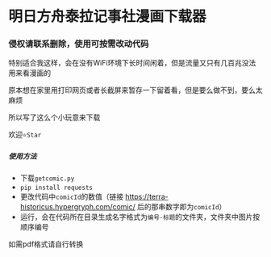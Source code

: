 # 明日方舟泰拉记事社漫画下载器

### 侵权请联系删除，使用可按需改动代码

特别适合我这样，会在没有WiFi环境下长时间闲着，但是流量又只有几百兆没法用来看漫画的

原本想在家里用打印网页或者长截屏来暂存一下留着看，但是要么做不到，要么太麻烦

所以写了这么个小玩意来下载

欢迎`⭐Star`

##### 使用方法

- 下载`getcomic.py`
- `pip install requests`
- 更改代码中`comicId`的数值（链接 https://terra-historicus.hypergryph.com/comic/ 后的那串数字即为`comicId`）
- 运行，会在代码所在目录生成名字格式为`编号-标题`的文件夹，文件夹中图片按顺序编号

如需pdf格式请自行转换
